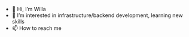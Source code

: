 - 👋 Hi, I’m Willa
- 👀 I’m interested in infrastructure/backend development, learning new skills
- 📫 How to reach me

<!---
b1b2ttt/b1b2ttt is a ✨ special ✨ repository because its `README.md` (this file) appears on your GitHub profile.
You can click the Preview link to take a look at your changes.
--->
